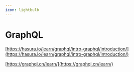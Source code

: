 ```yaml
---
icon: lightbulb
---
```

# GraphQL
[https://hasura.io/learn/graphql/intro-graphql/introduction/](https://hasura.io/learn/graphql/intro-graphql/introduction/) <br/>

[https://graphql.cn/learn/](https://graphql.cn/learn/) <br/>
